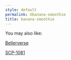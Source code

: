 ```yaml
---
style: default
permalink: Xbanana-smoothie
title: banana-smoothie
---
```

You may also like:

[Bellerverse](http://scp-wiki.net/bellerverse)

[SCP-1081](http://scp-wiki.net/scp-1081)

